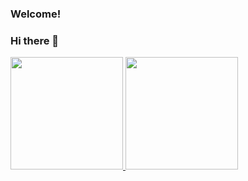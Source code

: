 ### Welcome!
### Hi there 👋

<!--
**asc55/asc55** is a ✨ _special_ ✨ repository because its `README.md` (this file) appears on your GitHub profile.

Here are some ideas to get you started:

- 🔭 I’m currently working on ...
- 🌱 I’m currently learning ...
- 👯 I’m looking to collaborate on ...
- 🤔 I’m looking for help with ...
- 💬 Ask me about ...
- 📫 How to reach me: ...
- 😄 Pronouns: ...
- ⚡ Fun fact: ...
-->
<div>
<a href="https://github.com/seu-usuário-aqui">
<img loading="lazy" height="180em" src="https://github-readme-stats.vercel.app/api/top-langs/?username=asc55&layout=compact&langs_count=7&theme=dracula"/>
<img loading="lazy" height="180em" src="https://github-readme-stats.vercel.app/api?username=ssc55&show_icons=true&theme=dracula&include_all_commits=true&count_private=true"/>
</div>
